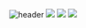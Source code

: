 ![header](https://capsule-render.vercel.app/api?type=waving&color=timeAuto&height=300&section=header&text=WELCOME&desc=JIHYEON's%20Github&fontSize=90&fontAlignY=25&descAlignY=40)
<img src="https://img.shields.io/badge/Python-3776AB?style=for-the-badge&logo=Python&logoColor=white">
<a href="https://www.instagram.com/j.jm.o_o/" target='_blank'><img src="https://img.shields.io/badge/INSTAGRAM-E4405F?style=for-the-badge&logo=Instagram&logoColor=white"></a>
<a href="https://jihyeonsite.netlify.app/" target='_blank'><img src="https://img.shields.io/badge/WEBSITE-4EE3C2?style=for-the-badge&logo=Instatus&logoColor=white"></a>
